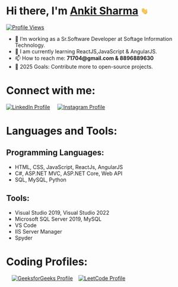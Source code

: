<h1> Hi there, I'm <a href="https://www.linkedin.com/in/ankit-sharma-06427b1a1" target="_blank">Ankit Sharma</a> 
    <img src="https://raw.githubusercontent.com/ABSphreak/ABSphreak/master/gifs/Hi.gif" width="4%">
</h1>

<a href="https://komarev.com/ghpvc/?username=shubh-151" target="_blank">
    <img src="https://komarev.com/ghpvc/?username=shubh-151" alt="Profile Views" style="max-width: 100%;">
</a>

<ul>
    <li>🌱 I’m working as a Sr.Software Developer at Softage Information Technology.</li>
    <li>💬 I am currently learning ReactJS,JavaScript & AngularJS.</li>
    <li>📫 How to reach me: <strong>71704@gmail.com & 8896889630 </strong></li>
    <li>🥅 2025 Goals: Contribute more to open-source projects.</li>
</ul>

<h1>Connect with me:</h1>
<div style="display: flex; gap: 20px; align-items: center;">
<a href="https://www.linkedin.com/in/ankit-sharma-06427b1a1/" target="_blank">
    <img src="https://media.licdn.com/dms/image/C510BAQEzckjsySdXVw/company-logo_100_100/0?e=2159024400&v=beta&t=L0i_bLOuW3liVxqMGWTTLFcfA7g9j8VAWtg88UfR2b8" width="45" alt="LinkedIn Profile" />
</a>

<a href="https://www.instagram.com/ankit_sharma_4318/" target="_blank">
                <img src="https://upload.wikimedia.org/wikipedia/commons/a/a5/Instagram_icon.png" width="45"  alt="Instagram Profile">
            </a>
</div>
<h1>Languages and Tools:</h1>

<h2>Programming Languages:</h2>
<ul>
    <li>HTML, CSS, JavaScript, ReactJs, AngularJS</li>
    <li>C#, ASP.NET MVC, ASP.NET Core, Web API</li>
    <li>SQL, MySQL, Python</li>    
</ul>

<h2>Tools:</h2>
<ul>
    <li>Visual Studio 2019, Visual Studio 2022</li>
    <li>Microsoft SQL Server 2019, MySQL</li>
    <li>VS Code</li> 
    <li>IIS Server Manager</li>
    <li>Spyder</li>    
</ul>

<h1>Coding Profiles:</h1>
<div style="display: flex; gap: 15px; align-items: center;">
<a href="https://www.hackerrank.com/as71704" target="_blank">
    <img src="" />
</a>

<a href="https://auth.geeksforgeeks.org/edit-profile.php" target="_blank">
    <img src="https://media.geeksforgeeks.org/wp-content/cdn-uploads/20190710102234/download3.png" width="45" alt="GeeksforGeeks Profile">
</a>

 <a href="https://leetcode.com/profile/" target="_blank">
                <img src="https://upload.wikimedia.org/wikipedia/commons/1/19/LeetCode_logo_black.png" width="45" alt="LeetCode Profile">
            </a>
</div>
